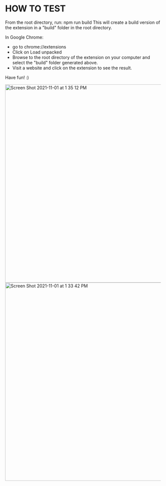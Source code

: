 # HOW TO TEST 

From the root directory, run:  npm run build 
This will create a build version of the extension in a "build" folder in the root directory.

In Google Chrome:
- go to chrome://extensions
- Click on Load unpacked
- Browse to the root directory of the extension on your computer and select the "build" folder generated above. 
- Visit a website and click on the extension to see the result. 

Have fun! :)


<img width="640" alt="Screen Shot 2021-11-01 at 1 35 12 PM" src="https://user-images.githubusercontent.com/13100111/139741515-7caa955c-5fd9-4d47-bbb0-41c94b06a4f0.png">
<img width="640" alt="Screen Shot 2021-11-01 at 1 33 42 PM" src="https://user-images.githubusercontent.com/13100111/139741525-4089b0e8-bcba-47c5-80dc-c2325979f3e2.png">
